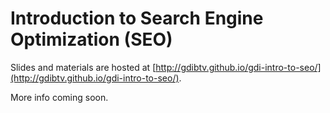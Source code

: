 # Introduction to Search Engine Optimization (SEO)

Slides and materials are hosted at [http://gdibtv.github.io/gdi-intro-to-seo/](http://gdibtv.github.io/gdi-intro-to-seo/).


More info coming soon.
<!--- ## Course description

Use this space for a short description of your course. We recommend using the description from your meetup event.

**Cost:** 

**Dates:** 

**Location:** 

A limited number of scholarships are available for those with a financial hardship. To apply, contact us at...


### Prerequisites:

List any prerequisites for this class, including any previous classes or the equivalent self-study or real-world skills.

You should have:

(a) taken Intro or Intermediate HTML/CSS through Girl Develop It, or

(b) built and managed websites on your own,

**And also:**

(a) taken intro to JavaScript through Girl Develop It, or

(b) be familiar with syntax, arrays, conditionals, for and while loops, event handling, jQuery, AJAX requests, and handling JSON responses.


### Tech requirements:

 - Your laptop (Mac, PC, or Linux are all okay).
 - A modern web browser - either Chrome or Firefox with Firebug installed.
 - A text editor. We recommend Sublime Text 2 (free; available for Mac, PC, and Linux).


### Topics covered:

 - The topics you plan to cover
 - Written in list form
 - Here's another one

--->
